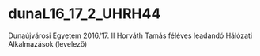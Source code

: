 # dunaL16_17_2_UHRH44
Dunaújvárosi Egyetem 2016/17. II Horváth Tamás féléves leadandó Hálózati Alkalmazások (levelező)
